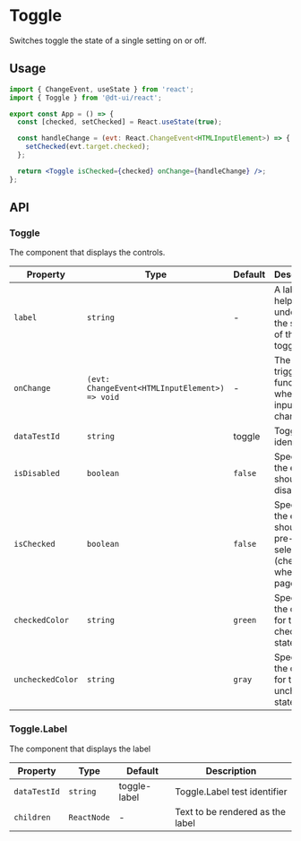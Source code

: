 # Toggle

Switches toggle the state of a single setting on or off.

## Usage

```jsx
import { ChangeEvent, useState } from 'react';
import { Toggle } from '@dt-ui/react';

export const App = () => {
  const [checked, setChecked] = React.useState(true);

  const handleChange = (evt: React.ChangeEvent<HTMLInputElement>) => {
    setChecked(evt.target.checked);
  };

  return <Toggle isChecked={checked} onChange={handleChange} />;
};
```

## API

### Toggle

The component that displays the controls.

| Property         | Type                                           | Default | Description                                                                   |
| ---------------- | ---------------------------------------------- | ------- | ----------------------------------------------------------------------------- |
| `label`          | `string`                                       | -       | A label to help users understand the scope of the toggle.                     |
| `onChange`       | `(evt: ChangeEvent<HTMLInputElement>) => void` | -       | The triggered function when the input change.                                 |
| `dataTestId`     | `string`                                       | toggle  | Toggle test identifier                                                        |
| `isDisabled`     | `boolean`                                      | `false` | Specifies if the element should be disabled.                                  |
| `isChecked`      | `boolean`                                      | `false` | Specifies if the element should be pre-selected (checked) when the page loads |
| `checkedColor`   | `string`                                       | `green` | Specifies the color for the checked state                                     |
| `uncheckedColor` | `string`                                       | `gray`  | Specifies the color for the unchecked state                                   |

### Toggle.Label

The component that displays the label

| Property     | Type        | Default      | Description                      |
| ------------ | ----------- | ------------ | -------------------------------- |
| `dataTestId` | `string`    | toggle-label | Toggle.Label test identifier     |
| `children`   | `ReactNode` | -            | Text to be rendered as the label |
